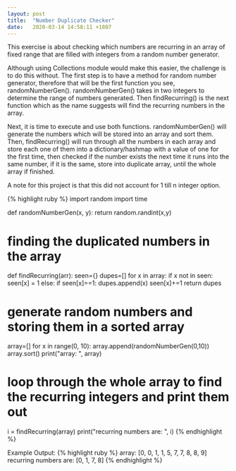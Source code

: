 ```yaml
---
layout: post
title:  "Number Duplicate Checker"
date:   2020-03-14 14:58:11 +1807
---
```


This exercise is about checking which numbers are recurring in an array of fixed range that are filled with integers from a random number generator.

Although using Collections module would make this easier, the challenge is to do this without. The first step is to have a method for random number generator, therefore that will be the first function you see, randomNumberGen(). randomNumberGen() takes in two integers to determine the range of numbers generated. Then findRecurring() is the next function which as the name suggests will find the recurring numbers in the array.

Next, it is time to execute and use both functions. randomNumberGen() will generate the numbers which will be stored into an array and sort them. Then, findRecurring() will run through all the numbers in each array and store each one of them into a dictionary/hashmap with a value of one for the first time, then checked if the number exists the next time it runs into the same number, if it is the same, store into duplicate array, until the whole array if finished.

A note for this project is that this did not account for 1 till n integer option.

{% highlight ruby %}
import random
import time

def randomNumberGen(x, y):
	return random.randint(x,y)

# finding the duplicated numbers in the array
def findRecurring(arr):
	seen={}
	dupes=[]
	for x in array:
		if x not in seen:
			seen[x] = 1
		else:
			if seen[x]==1:
				dupes.append(x)
			seen[x]+=1
	return dupes

# generate random numbers and storing them in a sorted array
array=[]
for x in range(0, 10):
	array.append(randomNumberGen(0,10))
	array.sort()
print("array: ", array)

# loop through the whole array to find the recurring integers and print them out
i = findRecurring(array)
print("recurring numbers are: ", i)
{% endhighlight %}

Example Output:
{% highlight ruby %}
array:  [0, 0, 1, 1, 5, 7, 7, 8, 8, 9]
recurring numbers are:  [0, 1, 7, 8]
{% endhighlight %}